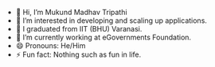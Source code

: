 - 👋 Hi, I’m Mukund Madhav Tripathi
- 👀 I’m interested in developing and scaling up applications.
- 🌱 I graduated from IIT (BHU) Varanasi.
- 💞️ I’m currently working at eGovernments Foundation.
- 😄 Pronouns: He/Him
- ⚡ Fun fact: Nothing such as fun in life.

<!---
mukund-egov/mukund-egov is a ✨ special ✨ repository because its `README.md` (this file) appears on your GitHub profile.
You can click the Preview link to take a look at your changes.
--->
